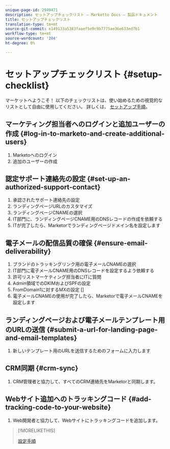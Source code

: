 ```yaml
---
unique-page-id: 2949471
description: セットアップチェックリスト — Marketto Docs — 製品ドキュメント
title: セットアップチェックリスト
translation-type: tm+mt
source-git-commit: e149133a5383faaef5e9c9b7775ae36e633ed7b1
workflow-type: tm+mt
source-wordcount: '204'
ht-degree: 0%

---
```



# セットアップチェックリスト {#setup-checklist}

マーケットへようこそ！ 以下のチェックリストは、使い始めるための視覚的なリストとして自由に使用してください。 詳しくは、 [セットアップ手順](../../getting-started/setup-steps.md)。

## マーケティング担当者へのログインと追加ユーザーの作成 {#log-in-to-marketo-and-create-additional-users}

1. Marketoへのログイン
1. 追加のユーザーの作成

## 認定サポート連絡先の設定 {#set-up-an-authorized-support-contact}

1. 承認されたサポート連絡先の設定
1. ランディングページURLのカスタマイズ
1. ランディングページCNAMEの選択
1. IT部門に、ランディングページCNAME用のDNSレコードの作成を依頼する
1. ITが完了したら、Marketorでランディングページドメイン名を設定します

## 電子メールの配信品質の確保 {#ensure-email-deliverability}

1. ブランドのトラッキングリンク用の電子メールCNAMEの選択
1. IT部門に電子メールCNAME用のDNSレコードを設定するよう依頼する
1. 許可リストマーケティング担当者にITに質問
1. Admin領域でのDKIMおよびSPFの設定
1. FromDomain1に対するMXの設定 []
1. 電子メールCNAMEの使用が完了したら、Marketorで電子メールCNAMEを設定します

## ランディングページおよび電子メールテンプレート用のURLの送信 {#submit-a-url-for-landing-page-and-email-templates}

1. 新しいテンプレート用のURLを送信するためのフォームに入力します

## CRM同期 {#crm-sync}

1. CRM管理者と協力して、すべてのCRM連絡先をMarketorと同期します。

## Webサイト追加へのトラッキングコード {#add-tracking-code-to-your-website}

1. Web開発者と協力して、Webサイトにトラッキングコードを追加します。

>[!MORELIKETHIS]
>
>[設定手順](../../getting-started/setup-steps.md)

